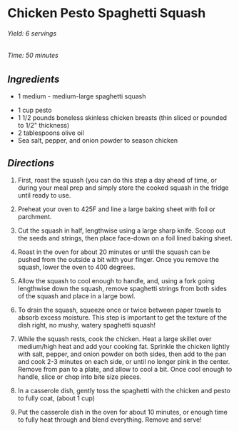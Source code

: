 # Chicken Pesto Spaghetti Squash

######  Yield: 6 servings
######  Time:  50 minutes

##  *Ingredients*
- 1 medium - medium-large spaghetti squash
<!--  -->
- 1 cup pesto
- 1 1/2 pounds boneless skinless chicken breasts (thin sliced or pounded to 1/2" thickness)
- 2 tablespoons olive oil
- Sea salt, pepper, and onion powder to season chicken

##  *Directions*
1. First, roast the squash (you can do this step a day ahead of time, or during your meal prep and simply store the cooked squash in the fridge until ready to use.

2. Preheat your oven to 425F and line a large baking sheet with foil or parchment.

3. Cut the squash in half, lengthwise using a large sharp knife. Scoop out the seeds and strings, then place face-down on a foil lined baking sheet.

4. Roast in the oven for about 20 minutes or until the squash can be pushed from the outside a bit with your finger. Once you remove the squash, lower the oven to 400 degrees.

5. Allow the squash to cool enough to handle, and, using a fork going lengthwise down the squash, remove spaghetti strings from both sides of the squash and place in a large bowl.

6. To drain the squash, squeeze once or twice between paper towels to absorb excess moisture. This step is important to get the texture of the dish right, no mushy, watery spaghetti squash!

7. While the squash rests, cook the chicken. Heat a large skillet over medium/high heat and add your cooking fat. Sprinkle the chicken lightly with salt, pepper, and onion powder on both sides, then add to the pan and cook 2-3 minutes on each side, or until no longer pink in the center. Remove from pan to a plate, and allow to cool a bit. Once cool enough to handle, slice or chop into bite size pieces.

8. In a casserole dish, gently toss the spaghetti with the chicken and pesto to fully coat, (about 1 cup)

9. Put the casserole dish in the oven for about 10 minutes, or enough time to fully heat through and blend everything. Remove and serve!